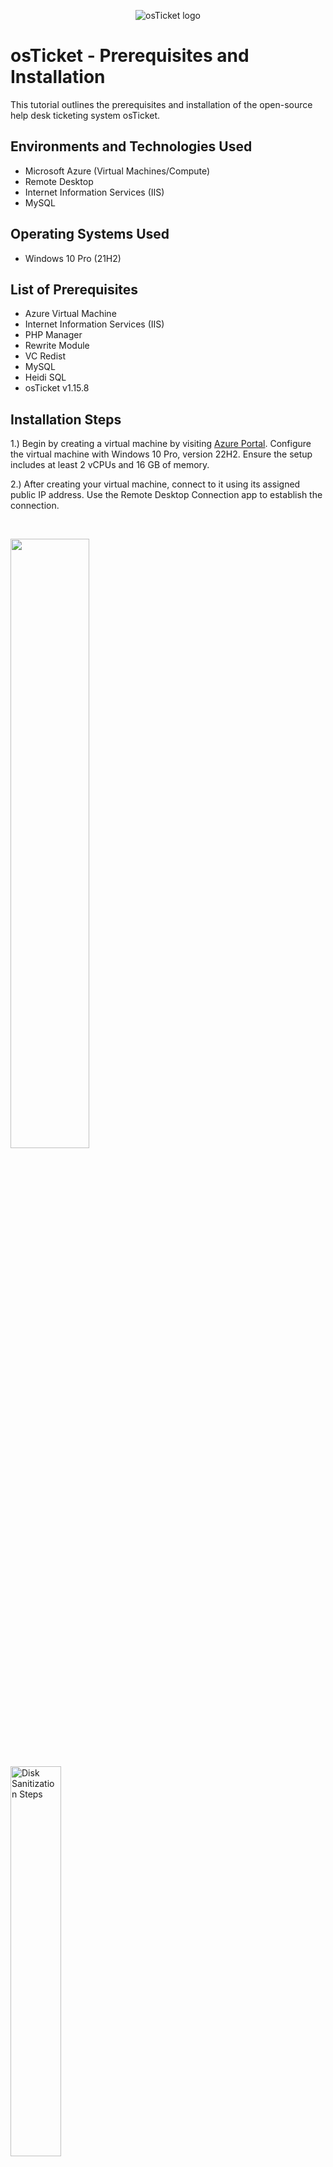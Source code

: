 <p align="center">
<img src="https://i.imgur.com/Clzj7Xs.png" alt="osTicket logo"/>
</p>

<h1>osTicket - Prerequisites and Installation</h1>
This tutorial outlines the prerequisites and installation of the open-source help desk ticketing system osTicket.<br />



<h2>Environments and Technologies Used</h2>

- Microsoft Azure (Virtual Machines/Compute)
- Remote Desktop
- Internet Information Services (IIS)
- MySQL

<h2>Operating Systems Used </h2>

- Windows 10 Pro</b> (21H2)

<h2>List of Prerequisites</h2>

- Azure Virtual Machine
- Internet Information Services (IIS)
- PHP Manager
- Rewrite Module
- VC Redist
- MySQL
- Heidi SQL
- osTicket v1.15.8

<h2>Installation Steps</h2>


1.) Begin by creating a virtual machine by visiting <a href="https://portal.azure.com/">Azure Portal</a>. Configure the virtual machine with Windows 10 Pro, version 22H2. Ensure the setup includes at least 2 vCPUs and 16 GB of memory.

2.) After creating your virtual machine, connect to it using its assigned public IP address. Use the Remote Desktop Connection app to establish the connection.

</p>
<br />

<p>
<img src= "https://imgur.com/WjoGqAV.png" height="50%" width="50%"/>
</p>
<p>
<p>
<img src="https://imgur.com/Zf2jw07.png" height="40%" width="40%" alt="Disk Sanitization Steps"/>
</p>
<p>
  
3.) After connecting to your virtual machine, navigate to the Control Panel. Open the "Programs" section and select "Turn Windows features on or off." Additionally, ensure you extract the osTicket installation files to prepare for the next steps.

<p>
<img src="https://imgur.com/hE8q3jM.png" height="40%" width="40%" alt="Disk Sanitization Steps"/>
</p>
<p>

<p>
<img src="https://imgur.com/VCdqbhc.png" height="40%" width="40%" alt="Disk Sanitization Steps"/>
</p>
<p>
  
<p>
<img src="https://imgur.com/LBGkAw6.png" height="40%" width="40%" alt="Disk Sanitization Steps"/>
</p>
<p>
  
4.) Enable IIS (Internet Information Services) in Windows, including the CGI and Common HTTP Features components:

Navigate to World Wide Web Services → Application Development Features and select:

[X] CGI
[X] Common HTTP Features
  
<p>
<img src="https://imgur.com/hUtlnuI.png" height="40%" width="40%" alt="Disk Sanitization Steps"/>
</p>
<p>
  
<p>
<img src="https://imgur.com/pbPeHb1.png" height="40%" width="40%" alt="Disk Sanitization Steps"/>
</p>
<p>
  
Ensure that all "Common HTTP Features" options are selected.
 

To verify that IIS is installed and enabled, open a web browser of your choice and navigate to 127.0.0.1. 
You should see a page that looks similar to this: 
  
<p>
<img src="https://imgur.com/QV7x6mb.png" height="40%" width="40%" alt="Disk Sanitization Steps"/>
</p>
<p>
  
  
  
  
5.) With IIS now enabled, proceed to download and install PHP Manager for IIS (PHPManagerForIIS_V1.5.0.msi) from the installation files. Follow the steps in the installation wizard to complete the process.
  
6.) Next, download and install the Rewrite Module (rewrite_amd64_en-US.msi) from the installation files. Follow the installation wizard to complete the setup.
  
7.) Create a folder named PHP in the C: drive.
  
8.) Download PHP 7.3.8 (php-7.3.8-nts-Win32-VC15-x86.zip) from the installation files, then extract its contents into the C:\PHP folder.
  
  
  ** ATTENTION **
  
If a warning or prompt appears during the download process, select “Keep” to retain the file.
<p>
<img src="https://imgur.com/xZv1Yhw.png" height="40%" width="40%" alt="Disk Sanitization Steps"/>
</p>
<p>
  
<p>
<img src="https://imgur.com/YwBhqo0.png" height="40%" width="40%" alt="Disk Sanitization Steps"/>
</p>
<p>

9.) After extracting the ZIP file into the C:\PHP folder, proceed to download and install VC_redist.x86.exe from the installation files. Follow the setup wizard to complete the installation.
  
10.) Download and install MySQL 5.5.62 (mysql-5.5.62-win32.msi). Then follow these steps in the setup wizard:

- Select Typical Setup
- After the installation, launch the Configuration Wizard.
- Choose Standard Configuration in the wizard.
- When prompted, set the new root password to Password1.
  
<p>
<img src="https://imgur.com/Y5a64cE.png" height="40%" width="40%" alt="Disk Sanitization Steps"/>
</p>
<p>
  
  Proceed to execute the steps outlined on the next page to complete the process.
  
<p>
<img src="https://imgur.com/pf11l6i.png" height="40%" width="40%" alt="Disk Sanitization Steps"/>
</p>
<p>
  
11.) Now that the files are downloaded and installed, search for IIS in the Windows search bar and open Internet Information Services (IIS) Manager as an administrator. The program should appear with a window similar to this:
  
<p>
<img src="https://imgur.com/rgdZwmM.png" height="40%" width="40%" alt="Disk Sanitization Steps"/>
</p>
<p>
  
12.) Now, to register PHP within IIS, follow these steps:

In the IIS Manager, click on PHP Manager in the left-hand pane.
From there, you can manage PHP settings and register PHP with IIS.
  
<p>
<img src="https://imgur.com/k8TMbOu.png" height="40%" width="40%" alt="Disk Sanitization Steps"/>
</p>
<p>
  
Register new version of PHP.
  
<p>
<img src="https://imgur.com/DAXaUNV.png" height="40%" width="40%" alt="Disk Sanitization Steps"/>
</p>
<p>
  
To provide the path to the PHP executable file (php-cgi.exe), follow these steps:

- In the PHP Manager in IIS, click on the option to register PHP.
- Navigate to C:\PHP.
- Select the php-cgi.exe file and click OK to register it.
  
<p>
<img src="https://imgur.com/oJZ0gp9.png" height="40%" width="40%" alt="Disk Sanitization Steps"/>
</p>
<p>
  
  Restart IIS server.
  
<p>
<img src="https://imgur.com/AtYkdl1.png" height="40%" width="40%" alt="Disk Sanitization Steps"/>
</p>
<p>
  
13.) To install osTicket v1.15.8, follow these steps:

- Download osTicket from the Installation Files folder.
- Extract the contents of the downloaded file.
- Copy the "upload" folder to C:\inetpub\wwwroot.
- Navigate to C:\inetpub\wwwroot, then rename the "upload" folder to "osTicket".
- Afterward, reload IIS to apply the changes.

This will set up osTicket on your IIS server.
  
14.) In IIS, follow these steps:

- Go to Sites in the left pane.
- Expand Default and select osTicket.
- On the right-hand side, click *Browse :80.
- This will open osTicket in your default web browser for further configuration.
  
<p>
<img src="https://imgur.com/AlLIIgU.png" height="40%" width="40%" alt="Disk Sanitization Steps"/>
</p>
<p>
  
  Some extensions are not enabled on the osTicket browser.
  
<p>
<img src="https://imgur.com/aYr2g27.png" height="40%" width="40%" alt="Disk Sanitization Steps"/>
</p>
<p>
  
  To enable the extensions:
  -Go back to IIS, sites -> Default -> osTicket
  -Double click PHP manager
  -Click "Enable or disable an extension"
  
<p>
<img src="https://imgur.com/vvTLNBH.png" height="40%" width="40%" alt="Disk Sanitization Steps"/>
</p>
<p>
  
<p>
<img src="https://imgur.com/uigyKjb.png" height="40%" width="40%" alt="Disk Sanitization Steps"/>
</p>
<p>
  
  We will want to enable three extensions from here.
  
  1.) php_imap.dll
 
  2.) php_intl.dll
  
  3.) php_opcache.dll
  
<p>
<img src="https://imgur.com/TQE9X9w.png" height="40%" width="40%" alt="Disk Sanitization Steps"/>
</p>
<p>
  
  
15.) After enabling the required extensions in IIS, the next step is to rename a file in the osTicket folder:

- Open File Explorer and navigate to C:\inetpub\wwwroot\osTicket\include.
- Search for ost-sampleconfig.php.
- Rename ost-sampleconfig.php to ost-config.php.

Once the file is renamed, follow these steps:

- Right-click on the file and select Properties.
- In the Properties window, go to the Security tab.
- Click on Advanced, then disable Inheritance.
- Select Remove all inherited permissions from this object.
  
Now, we'll add new permissions:

- Click Add to proceed.
  
<p>
<img src="https://imgur.com/VPZvOdo.png" height="40%" width="40%" alt="Disk Sanitization Steps"/>
</p>
<p>
  
Select a principal
  
<p>
<img src="https://imgur.com/PoGk34d.png" height="40%" width="40%" alt="Disk Sanitization Steps"/>
</p>
<p>
  
  
 Type "Everyone" in the box.
  
<p>
<img src="https://imgur.com/BmPDwvH.png" height="40%" width="40%" alt="Disk Sanitization Steps"/>
</p>
<p>
  
  Make sure Full Control and all the other boxes are checked.
  
<p>
<img src="https://imgur.com/vdzLyBu.png" height="40%" width="40%" alt="Disk Sanitization Steps"/>
</p>
<p>
  
  Click Apply and Ok.
  
<p>
<img src="https://imgur.com/saRO3y5.png" height="40%" width="40%" alt="Disk Sanitization Steps"/>
</p>
<p>
  
 Once the file permissions are set, continue with the osTicket setup in the browser:

- On the osTicket browser page, click Continue.
- Fill out the required fields on the page, but leave the Database Settings at the bottom for now—we'll address that shortly.
- Next, download and install HeidiSQL from the Installation Files to manage your database.
  
<p>
<img src="https://imgur.com/i7a4gWC.png" height="40%" width="40%" alt="Disk Sanitization Steps"/>
</p>
<p>
  
  When the program is open we will create a new session in it.
  
<p>
<img src="https://imgur.com/g5M1i61.png" height="40%" width="40%" alt="Disk Sanitization Steps"/>
</p>
<p>
  
  We want to make sure the username is root and the password is Password1.
  
<p>
<img src="https://imgur.com/LEAZNOc.png" height="40%" width="40%" alt="Disk Sanitization Steps"/>
</p>
<p>
  
After connecting to HeidiSQL, return to the osTicket setup in the browser to complete the configuration:

In the Database Settings section of the browser, enter the following details:
- Username: root
- Password: Password1
  
Next, follow these steps to create the new database in HeidiSQL:
- In HeidiSQL, right-click on "Unnamed" on the left side.
- Select Create new and then Database.
- Name the new database osTicket.
- Once the database is created, return to the osTicket browser page and under MySQL Database, enter osTicket.
  
<p>
<img src="https://imgur.com/0rG1AJm.png" height="40%" width="40%" alt="Disk Sanitization Steps"/>
</p>
<p>
  
The final step is to perform some cleanup:

Delete the setup folder:
- Navigate to C:\inetpub\wwwroot\osTicket\setup and delete the setup folder.
- Only delete the setup folder—nothing else.

Reset file permissions:
- After deleting the setup folder, go back to the ost-config.php file and set its permissions back to Read-only. This will secure the configuration file.
  
<p>
<img src="https://imgur.com/wFr0pkK.png" height="40%" width="40%" alt="Disk Sanitization Steps"/>
</p>
<p>
  
<p>
<img src="https://imgur.com/jsJOPyn.png" height="40%" width="40%" alt="Disk Sanitization Steps"/>
</p>
<p>
  
The final step is to log in to osTicket through your web browser:

- Open your browser and go to the osTicket login page.
- Use the admin credentials you set up during the installation to log in and complete the setup process.
  
<p>
<img src="https://imgur.com/uHVdDsx.png" height="40%" width="40%" alt="Disk Sanitization Steps"/>
</p>
<p>
  
Congratulations! You have now successfully installed and set up osTicket! 🎉
